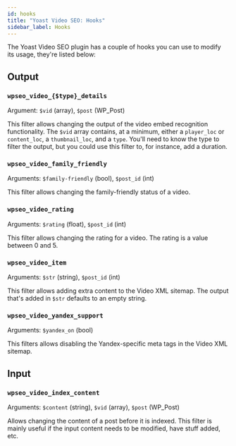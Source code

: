 ```yaml
---
id: hooks
title: "Yoast Video SEO: Hooks"
sidebar_label: Hooks
---
```


The Yoast Video SEO plugin has a couple of hooks you can use to modify its usage, they're listed below:

## Output
### `wpseo_video_{$type}_details`
Argument: `$vid` (array), `$post` (WP_Post)

This filter allows changing the output of the video embed recognition functionality.
The `$vid` array contains, at a minimum, either a `player_loc` or `content_loc`, a `thumbnail_loc`, and a `type`.
You'll need to know the type to filter the output, but you could use this filter to, for instance, add a duration.

### `wpseo_video_family_friendly`
Arguments: `$family-friendly` (bool), `$post_id` (int)

This filter allows changing the family-friendly status of a video.

### `wpseo_video_rating`
Arguments: `$rating` (float), `$post_id` (int)

This filter allows changing the rating for a video. The rating is a value between 0 and 5.

### `wpseo_video_item`
Arguments: `$str` (string), `$post_id` (int)

This filter allows adding extra content to the Video XML sitemap.
The output that's added in `$str` defaults to an empty string.

### `wpseo_video_yandex_support`
Arguments: `$yandex_on` (bool)

This filters allows disabling the Yandex-specific meta tags in the Video XML sitemap.

## Input
### `wpseo_video_index_content`
Arguments: `$content` (string), `$vid` (array), `$post` (WP_Post)

Allows changing the content of a post before it is indexed.
This filter is mainly useful if the input content needs to be modified, have stuff added, etc.

